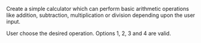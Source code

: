 Create a simple calculator which can perform basic arithmetic operations like addition, subtraction, multiplication or division depending upon the user input.

User choose the desired operation. Options 1, 2, 3 and 4 are valid.
